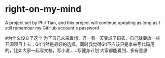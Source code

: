 # right-on-my-mind
A project set by Phil Tian, and this project will continue updating as long as I still remember my GitHub account's password

#为什么设立了这个
为了自己未来着想，万一有一天变成了码农，自己就要放一些开源项目上去；Git当然是最好的选择。同时我觉得Git不应该只是拿来写代码用的，比如大家一起写文档，写小说......写健身计划
大家都能看到，多有意思
